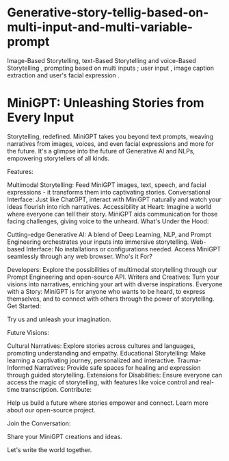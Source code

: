 # Generative-story-tellig-based-on-multi-input-and-multi-variable-prompt
Image-Based Storytelling, text-Based Storytelling and voice-Based Storytelling , prompting based on multi inputs ; user input , image caption extraction and user's facial expression .
# MiniGPT: Unleashing Stories from Every Input

Storytelling, redefined. MiniGPT takes you beyond text prompts, weaving narratives from images, voices, and even facial expressions and more for the future. It's a glimpse into the future of Generative AI and NLPs, empowering storytellers of all kinds.

Features:

Multimodal Storytelling: Feed MiniGPT images, text, speech, and facial expressions - it transforms them into captivating stories.
Conversational Interface: Just like ChatGPT, interact with MiniGPT naturally and watch your ideas flourish into rich narratives.
Accessibility at Heart: Imagine a world where everyone can tell their story. MiniGPT aids communication for those facing challenges, giving voice to the unheard.
What's Under the Hood:

Cutting-edge Generative AI: A blend of Deep Learning, NLP, and Prompt Engineering orchestrates your inputs into immersive storytelling.
Web-based Interface: No installations or configurations needed. Access MiniGPT seamlessly through any web browser.
Who's it For?

Developers: Explore the possibilities of multimodal storytelling through our Prompt Engineering and open-source API.
Writers and Creatives: Turn your visions into narratives, enriching your art with diverse inspirations.
Everyone with a Story: MiniGPT is for anyone who wants to be heard, to express themselves, and to connect with others through the power of storytelling.
Get Started:

Try us and unleash your imagination.

Future Visions:

Cultural Narratives: Explore stories across cultures and languages, promoting understanding and empathy.
Educational Storytelling: Make learning a captivating journey, personalized and interactive.
Trauma-Informed Narratives: Provide safe spaces for healing and expression through guided storytelling.
Extensions for Disabilities: Ensure everyone can access the magic of storytelling, with features like voice control and real-time transcription.
Contribute:

Help us build a future where stories empower and connect. Learn more about our open-source project.

Join the Conversation:

Share your MiniGPT creations and ideas.

Let's write the world together.
